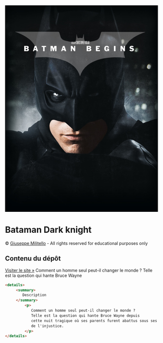 ![Batman](./asset/batman.jpg)
# Bataman Dark knight
&copy;  [Giuseppe Militello](https://www.linkedin.com/in/giuseppe-militello-22406ab0/) - All rights reserved for educational purposes only
## Contenu du dépôt
[Visiter le site &raquo;](https://giusmili.github.io/batman_dark_knight/)
Comment un homme seul peut-il changer le monde ? Telle est la question qui hante Bruce Wayne 

```html
<details>
     <summary>
        Description
     </summary>
         <p>
            Comment un homme seul peut-il changer le monde ? 
            Telle est la question qui hante Bruce Wayne depuis 
            cette nuit tragique où ses parents furent abattus sous ses yeux, 
            de l'injustice. 
         </p>
</details>
                        
```